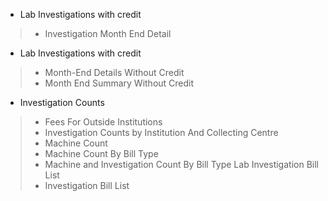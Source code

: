 * Lab Investigations with credit 
> * Investigation Month End Detail
* Lab Investigations with credit
> * Month-End Details Without Credit
> * Month End Summary Without Credit
* Investigation Counts
> * Fees For Outside Institutions
> * Investigation Counts by Institution And Collecting Centre
> * Machine Count
> * Machine Count By Bill Type
> * Machine and Investigation Count By Bill Type
Lab Investigation Bill List
> * Investigation Bill List
